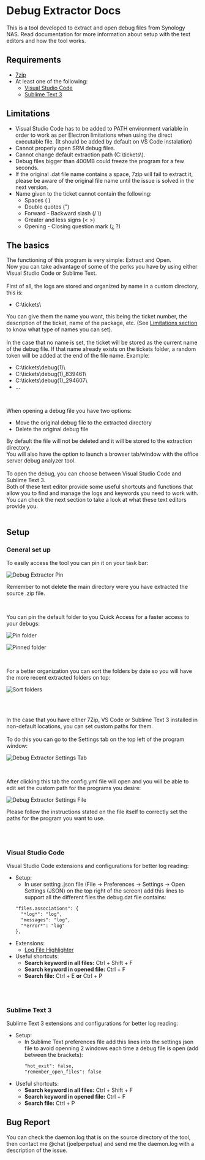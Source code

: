 # Debug Extractor Docs

This is a tool developed to extract and open debug files from Synology NAS. Read documentation for more information about setup with the text editors and how the tool works. 

## Requirements
- [7zip](https://www.7-zip.org/download.html)
- At least one of the following:
  - [Visual Studio Code](https://code.visualstudio.com/download)
  - [Sublime Text 3](https://www.sublimetext.com/3)

## Limitations
- Visual Studio Code has to be added to PATH environment variable in order to work as per Electron limitations when using the direct executable file. (It should be added by default on VS Code instalation)
- Cannot properly open SRM debug files.
- Cannot change default extraction path (C:\\tickets\\).
- Debug files bigger than 400MB could freeze the program for a few seconds. 
- If the original .dat file name contains a space, 7zip will fail to extract it, please be aware of the original file name until the issue is solved in the next version.
- Name given to the ticket cannot contain the following: 
  - Spaces ( )
  - Double quotes (")
  - Forward - Backward slash (/ \\)
  - Greater and less signs (< >)
  - Opening - Closing question mark (¿ ?)


## The basics
The functioning of this program is very simple: Extract and Open.
<br>
Now you can take advantage of some of the perks you have by using either Visual Studio Code or Sublime Text.
<br><br>
First of all, the logs are stored and organized by name in a custom directory, this is:
- C:\tickets\

You can give them the name you want, this being the ticket number, the description of the ticket, name of the package, etc. (See [Limitations section](#limitations) to know what type of names you can set).
<br><br>
In the case that no name is set, the ticket will be stored as the current name of the debug file. If that name already exists on the tickets folder, a random token will be added at the end of the file name.
Example:
- C:\tickets\debug(1)\ 
- C:\tickets\debug(1)_839461\
- C:\tickets\debug(1)_294607\ 
- ...

<br>

When opening a debug file you have two options:
- Move the original debug file to the extracted directory
- Delete the original debug file

By default the file will not be deleted and it will be stored to the extraction directory. 
<br>
You will also have the option to launch a browser tab/window with the office server debug analyzer tool.
<br><br>
To open the debug, you can choose between Visual Studio Code and Sublime Text 3.
<br>
Both of these text editor provide some useful shortcuts and functions that allow you to find and manage the logs and keywords you need to work with.
<br>
You can check the next section to take a look at what these text editors provide you.
<br><br>

## Setup

### General set up

To easily access the tool you can pin it on your task bar:
<br>

![Debug Extractor Pin](https://i.imgur.com/aJmkPMN.png)

Remember to not delete the main directory were you have extracted the source .zip file.

<br>

You can pin the default folder to you Quick Access for a faster access to your debugs:
<br>

![Pin folder](https://i.imgur.com/DRZzH0e.png)

![Pinned folder](https://i.imgur.com/dwSB0EK.png)

<br>

For a better organization you can sort the folders by date so you will have the more recent extracted folders on top:

![Sort folders](https://i.imgur.com/cDojZYW.png)

<br><br>

In the case that you have either 7Zip, VS Code or Sublime Text 3 installed in non-default locations, you can set custom paths for them.
<br><br>
To do this you can go to the Settings tab on the top left of the program window:
<br>

![Debug Extractor Settings Tab](https://i.imgur.com/fEQkWvn.png)

<br>

After clicking this tab the config.yml file will open and you will be able to edit set the custom path for the programs you desire:
<br>

![Debug Extractor Settings File](https://i.imgur.com/nnYV3ca.png)

Please follow the instructions stated on the file itself to correctly set the paths for the program you want to use.

<br><br>

### Visual Studio Code
Visual Studio Code extensions and configurations for better log reading:
- Setup:
  - In user setting .json file (File -> Preferences -> Settings -> Open Settings (JSON) on the top right of the screen) add this lines to support all the different files the debug.dat file contains:
  ```markdown
  "files.associations": {
    "*log*": "log",
    "messages": "log",
    "*error*": "log"
  },
  ```
- Extensions:
  - [Log File Highlighter](https://marketplace.visualstudio.com/items?itemName=emilast.LogFileHighlighter&ssr=false#overview)
- Useful shortcuts:
  - __Search keyword in all files:__ Ctrl + Shift + F
  - __Search keyword in opened file:__ Ctrl + F
  - __Search file:__ Ctrl + E __or__ Ctrl + P
    
<br><br>

### Sublime Text 3
Sublime Text 3 extensions and configurations for better log reading:
- Setup:
  - In Sublime Text preferences file add this lines into the settings json file to avoid openning 2 windows each time a debug file is open (add between the brackets):
    ```markdown
    "hot_exit": false,
    "remember_open_files": false
    ```
- Useful shortcuts:
  - __Search keyword in all files:__ Ctrl + Shift + F
  - __Search keyword in opened file:__ Ctrl + F
  - __Search file:__ Ctrl + P


## Bug Report
You can check the daemon.log that is on the source directory of the tool, then contact me @chat (joelperpetua) and send me the daemon.log with a description of the issue.
